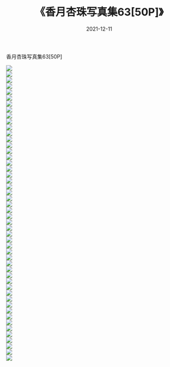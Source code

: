 ﻿---
layout: post
title:  《香月杏珠写真集63[50P]》
date:   2021-12-11
img: http://img.660000.xyz/Sharelink/性感/2021/香月杏珠写真集63[50P]/000.jpg
categories: [美女, 清纯, 唯美]
---

香月杏珠写真集63[50P]

  ![](http://img.660000.xyz/Sharelink/性感/2021/香月杏珠写真集63[50P]/001.jpg) <br> ![](http://img.660000.xyz/Sharelink/性感/2021/香月杏珠写真集63[50P]/002.jpg) <br> ![](http://img.660000.xyz/Sharelink/性感/2021/香月杏珠写真集63[50P]/003.jpg) <br> ![](http://img.660000.xyz/Sharelink/性感/2021/香月杏珠写真集63[50P]/004.jpg) <br> ![](http://img.660000.xyz/Sharelink/性感/2021/香月杏珠写真集63[50P]/005.jpg) <br> ![](http://img.660000.xyz/Sharelink/性感/2021/香月杏珠写真集63[50P]/006.jpg) <br> ![](http://img.660000.xyz/Sharelink/性感/2021/香月杏珠写真集63[50P]/007.jpg) <br> ![](http://img.660000.xyz/Sharelink/性感/2021/香月杏珠写真集63[50P]/008.jpg) <br> ![](http://img.660000.xyz/Sharelink/性感/2021/香月杏珠写真集63[50P]/009.jpg) <br> ![](http://img.660000.xyz/Sharelink/性感/2021/香月杏珠写真集63[50P]/010.jpg) <br> ![](http://img.660000.xyz/Sharelink/性感/2021/香月杏珠写真集63[50P]/011.jpg) <br> ![](http://img.660000.xyz/Sharelink/性感/2021/香月杏珠写真集63[50P]/012.jpg) <br> ![](http://img.660000.xyz/Sharelink/性感/2021/香月杏珠写真集63[50P]/013.jpg) <br> ![](http://img.660000.xyz/Sharelink/性感/2021/香月杏珠写真集63[50P]/014.jpg) <br> ![](http://img.660000.xyz/Sharelink/性感/2021/香月杏珠写真集63[50P]/015.jpg) <br> ![](http://img.660000.xyz/Sharelink/性感/2021/香月杏珠写真集63[50P]/016.jpg) <br> ![](http://img.660000.xyz/Sharelink/性感/2021/香月杏珠写真集63[50P]/017.jpg) <br> ![](http://img.660000.xyz/Sharelink/性感/2021/香月杏珠写真集63[50P]/018.jpg) <br> ![](http://img.660000.xyz/Sharelink/性感/2021/香月杏珠写真集63[50P]/019.jpg) <br> ![](http://img.660000.xyz/Sharelink/性感/2021/香月杏珠写真集63[50P]/020.jpg) <br> ![](http://img.660000.xyz/Sharelink/性感/2021/香月杏珠写真集63[50P]/021.jpg) <br> ![](http://img.660000.xyz/Sharelink/性感/2021/香月杏珠写真集63[50P]/022.jpg) <br> ![](http://img.660000.xyz/Sharelink/性感/2021/香月杏珠写真集63[50P]/023.jpg) <br> ![](http://img.660000.xyz/Sharelink/性感/2021/香月杏珠写真集63[50P]/024.jpg) <br> ![](http://img.660000.xyz/Sharelink/性感/2021/香月杏珠写真集63[50P]/025.jpg) <br> ![](http://img.660000.xyz/Sharelink/性感/2021/香月杏珠写真集63[50P]/026.jpg) <br> ![](http://img.660000.xyz/Sharelink/性感/2021/香月杏珠写真集63[50P]/027.jpg) <br> ![](http://img.660000.xyz/Sharelink/性感/2021/香月杏珠写真集63[50P]/028.jpg) <br> ![](http://img.660000.xyz/Sharelink/性感/2021/香月杏珠写真集63[50P]/029.jpg) <br> ![](http://img.660000.xyz/Sharelink/性感/2021/香月杏珠写真集63[50P]/030.jpg) <br> ![](http://img.660000.xyz/Sharelink/性感/2021/香月杏珠写真集63[50P]/031.jpg) <br> ![](http://img.660000.xyz/Sharelink/性感/2021/香月杏珠写真集63[50P]/032.jpg) <br> ![](http://img.660000.xyz/Sharelink/性感/2021/香月杏珠写真集63[50P]/033.jpg) <br> ![](http://img.660000.xyz/Sharelink/性感/2021/香月杏珠写真集63[50P]/034.jpg) <br> ![](http://img.660000.xyz/Sharelink/性感/2021/香月杏珠写真集63[50P]/035.jpg) <br> ![](http://img.660000.xyz/Sharelink/性感/2021/香月杏珠写真集63[50P]/036.jpg) <br> ![](http://img.660000.xyz/Sharelink/性感/2021/香月杏珠写真集63[50P]/037.jpg) <br> ![](http://img.660000.xyz/Sharelink/性感/2021/香月杏珠写真集63[50P]/038.jpg) <br> ![](http://img.660000.xyz/Sharelink/性感/2021/香月杏珠写真集63[50P]/039.jpg) <br> ![](http://img.660000.xyz/Sharelink/性感/2021/香月杏珠写真集63[50P]/040.jpg) <br> ![](http://img.660000.xyz/Sharelink/性感/2021/香月杏珠写真集63[50P]/041.jpg) <br> ![](http://img.660000.xyz/Sharelink/性感/2021/香月杏珠写真集63[50P]/042.jpg) <br> ![](http://img.660000.xyz/Sharelink/性感/2021/香月杏珠写真集63[50P]/043.jpg) <br> ![](http://img.660000.xyz/Sharelink/性感/2021/香月杏珠写真集63[50P]/044.jpg) <br> ![](http://img.660000.xyz/Sharelink/性感/2021/香月杏珠写真集63[50P]/045.jpg) <br> ![](http://img.660000.xyz/Sharelink/性感/2021/香月杏珠写真集63[50P]/046.jpg) <br> ![](http://img.660000.xyz/Sharelink/性感/2021/香月杏珠写真集63[50P]/047.jpg) <br> ![](http://img.660000.xyz/Sharelink/性感/2021/香月杏珠写真集63[50P]/048.jpg) <br> ![](http://img.660000.xyz/Sharelink/性感/2021/香月杏珠写真集63[50P]/049.jpg) <br> ![](http://img.660000.xyz/Sharelink/性感/2021/香月杏珠写真集63[50P]/050.jpg) <br>